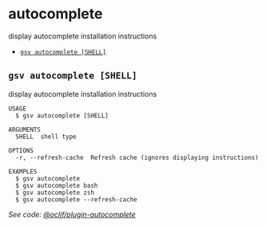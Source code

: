 # autocomplete

display autocomplete installation instructions

* [`gsv autocomplete [SHELL]`](autocomplete.md#gsv-autocomplete-shell)

## `gsv autocomplete [SHELL]`

display autocomplete installation instructions

```text
USAGE
  $ gsv autocomplete [SHELL]

ARGUMENTS
  SHELL  shell type

OPTIONS
  -r, --refresh-cache  Refresh cache (ignores displaying instructions)

EXAMPLES
  $ gsv autocomplete
  $ gsv autocomplete bash
  $ gsv autocomplete zsh
  $ gsv autocomplete --refresh-cache
```

_See code:_ [_@oclif/plugin-autocomplete_](https://github.com/oclif/plugin-autocomplete/blob/v0.1.0/src/commands/autocomplete/index.ts)

